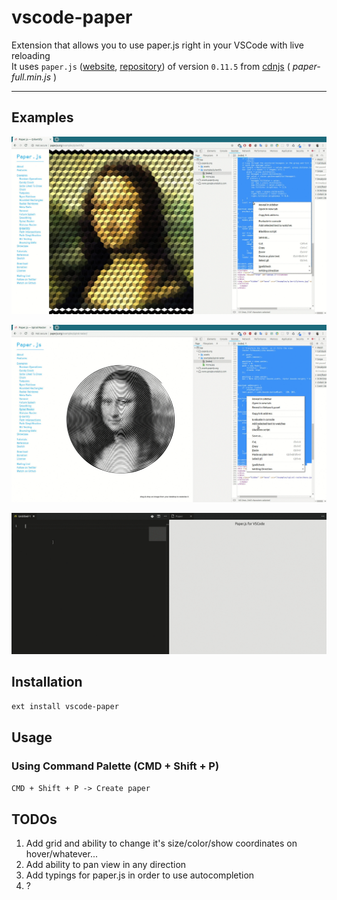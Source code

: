 # vscode-paper

Extension that allows you to use paper.js right in your VSCode with live reloading  
It uses `paper.js` ([website](http://paperjs.org/), [repository](https://github.com/paperjs/paper.js)) of version `0.11.5` from [cdnjs](https://cdnjs.com/libraries/paper.js/0.11.5) ( *paper-full.min.js* )  

---

## Examples

![Example 1](readme-resources/vscode-paper1.gif)

![Example 2](readme-resources/vscode-paper2.gif)

![Example 3](readme-resources/vscode-paper3.gif)

## Installation

`ext install vscode-paper`

## Usage

### Using Command Palette (CMD + Shift + P)

`CMD + Shift + P -> Create paper`

## TODOs

1. Add grid and ability to change it's size/color/show coordinates on hover/whatever...
2. Add ability to pan view in any direction
3. Add typings for paper.js in order to use autocompletion
4. ?